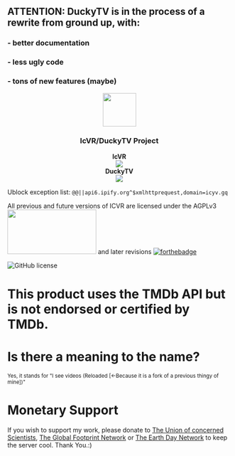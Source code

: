## ATTENTION: DuckyTV is in the process of a rewrite from ground up, with:
### - better documentation
### - less ugly code
### - tons of new features (maybe)
<p align="center"><img width="75px" height="75px" src="https://raw.githubusercontent.com/duckforceone/a-bunch-of-web-files/master/icon_rh.jpg"><h3 align="center">IcVR/DuckyTV Project</h3></p>

<p align="center"><b>IcVR</b> <br><img src="https://img.shields.io/github/license/duckforceone/IcVR?style=for-the-badge"><br><b>DuckyTV</b><br><img src="https://img.shields.io/badge/License-AGPL--3.0-orange?style=for-the-badge"></p>

Ublock exception list:
<code>@@||api6.ipify.org^$xmlhttprequest,domain=icyv.gq</code>

All previous and future versions of ICVR are licensed under the AGPLv3 
<img src="https://upload.wikimedia.org/wikipedia/commons/0/06/AGPLv3_Logo.svg" width="200" height="100px">
and later revisions
[![forthebadge](https://forthebadge.com/images/badges/made-with-javascript.svg)](https://forthebadge.com)
<br>

<img alt="GitHub license" src="https://www.themoviedb.org/assets/2/v4/logos/408x161-powered-by-rectangle-green-bb4301c10ddc749b4e79463811a68afebeae66ef43d17bcfd8ff0e60ded7ce99.png">
<br>

# This product uses the TMDb API but is not endorsed or certified by TMDb.

# Is there a meaning to the name?
<sup>Yes, it stands for "I see videos (Reloaded [<-Because it is a fork of a previous thingy of mine])"</sup>

# Monetary Support
If you wish to support my work, please donate to [The Union of concerned Scientists](https://secure.ucsusa.org/onlineactions/dR5QqmX2uUCLCFD1KkVEzg2?MS=topnav), [The Global Footprint Network](https://connect.clickandpledge.com/w/Form/1bfb96c9-459f-4761-9b64-39f722549ec2) or [The Earth Day Network](https://earthdaynetwork.salsalabs.org/maindonationform/index.html) to keep the server cool. Thank You.:)
